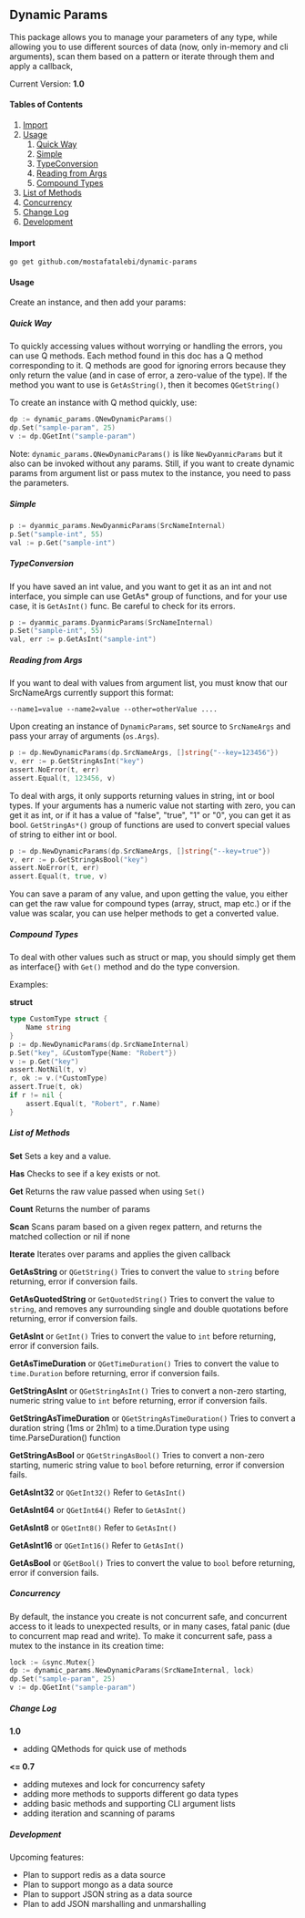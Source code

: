 ## Dynamic Params
This package allows you to manage your parameters of any type, 
while allowing you to use different sources of data (now, only in-memory
 and cli arguments),
scan them based on a pattern or iterate through them and apply a callback,

Current Version: **1.0**

#### Tables of Contents
1. [Import](#import)
2. [Usage](#usage)
    1. [Quick Way](#quick-way)
    2. [Simple](#simple)
    3. [TypeConversion](#typeconversion)
    4. [Reading from Args](#reading-from-args)
    5. [Compound Types](#compound-types)
3. [List of Methods](#list-of-methods)
4. [Concurrency](#concurrency)
5. [Change Log](#change-log)
6. [Development](#development)
    
#### Import
```shell script
go get github.com/mostafatalebi/dynamic-params
```

#### Usage
Create an instance, and then add your params:

##### Quick Way
To quickly accessing values without worrying
or handling the errors, you can use Q methods.
Each method found in this doc has a Q method
corresponding to it. Q methods are good for 
ignoring errors because they only return
the value (and in case of error, a zero-value of the type).
If the method you want to use is
`GetAsString()`, then it becomes `QGetString()`

To create an instance with Q method quickly, use:
```go
dp := dynamic_params.QNewDynamicParams()
dp.Set("sample-param", 25)
v := dp.QGetInt("sample-param")
```
Note: `dynamic_params.QNewDynamicParams()` is like `NewDyanmicParams`
but it also can be invoked without any params. Still, if you want to
create dynamic params from argument list or pass mutex to the instance, you 
need to pass the parameters.

##### Simple
```go
p := dyanmic_params.NewDyanmicParams(SrcNameInternal)
p.Set("sample-int", 55)
val := p.Get("sample-int")
```

##### TypeConversion
If you have saved an int value, and you want to get it
as an int and not interface, you simple can use GetAs* group
of functions, and for your use case, it is `GetAsInt()` func.
Be careful to check for its errors.
```go
p := dyanmic_params.DyanmicParams(SrcNameInternal)
p.Set("sample-int", 55)
val, err := p.GetAsInt("sample-int")
```

##### Reading from Args
If you want to deal with values from argument list, 
you must know that our SrcNameArgs currently support this format:
```shell script
--name1=value --name2=value --other=otherValue ....
```
Upon creating an instance of `DynamicParams`, set source to
`SrcNameArgs` and pass your array of arguments (`os.Args`).
```go
p := dp.NewDynamicParams(dp.SrcNameArgs, []string{"--key=123456"})
v, err := p.GetStringAsInt("key")
assert.NoError(t, err)
assert.Equal(t, 123456, v)
```
To deal with args, it only supports returning values
in string, int or bool types.  If your arguments has a numeric
value not starting with zero, you can get it as int, or if it has 
a value of "false", "true", "1" or "0", you can get it as bool. 
`GetStringAs*()` group of functions are used to convert special values
of string to either int or bool.
```go
p := dp.NewDynamicParams(dp.SrcNameArgs, []string{"--key=true"})
v, err := p.GetStringAsBool("key")
assert.NoError(t, err)
assert.Equal(t, true, v)
```

You can save a param of any value, and upon getting the value, you either
can get the raw value for compound types (array, struct, map etc.) or if the
value was scalar, you can use helper methods to get a converted value.

##### Compound Types
To deal with other values such as struct or map, you should simply get
them as interface{} with `Get()` method and do the type conversion.

Examples:

**struct**

```go
type CustomType struct {
    Name string
}
p := dp.NewDynamicParams(dp.SrcNameInternal)
p.Set("key", &CustomType{Name: "Robert"})
v := p.Get("key")
assert.NotNil(t, v)
r, ok := v.(*CustomType)
assert.True(t, ok)
if r != nil {
    assert.Equal(t, "Robert", r.Name)
}
```


##### List of Methods
**Set**
Sets a key and a value. 

**Has**
Checks to see if a key exists or not.

**Get**
Returns the raw value passed when using `Set()`

**Count**
Returns the number of params

**Scan**
Scans param based on a given regex pattern, and returns the matched collection
or nil if none

**Iterate**
Iterates over params and applies the given callback

**GetAsString** or `QGetString()`
Tries to convert the value to `string` before returning, error if conversion fails.

**GetAsQuotedString** or `GetQuotedString()`
Tries to convert the value to `string`, and removes
 any surrounding single and double quotations 
 before returning, error if conversion fails.

**GetAsInt** or `GetInt()`
Tries to convert the value to `int` before returning, error if conversion fails.

**GetAsTimeDuration** or `QGetTimeDuration()`
Tries to convert the value to `time.Duration` before returning, error if conversion fails.

**GetStringAsInt** or `QGetStringAsInt()`
Tries to convert a non-zero starting, numeric string value
 to `int` before returning, error if conversion fails.
 
**GetStringAsTimeDuration** or `QGetStringAsTimeDuration()`
Tries to convert a duration string (1ms or 2h1m) to
a time.Duration type using time.ParseDuration() function

**GetStringAsBool** or `QGetStringAsBool()`
Tries to convert a non-zero starting, numeric string value
 to `bool` before returning, error if conversion fails.

**GetAsInt32** or `QGetInt32()`
Refer to `GetAsInt()`

**GetAsInt64** or `QGetInt64()`
Refer to `GetAsInt()`

**GetAsInt8** or `QGetInt8()`
Refer to `GetAsInt()`

**GetAsInt16** or `QGetInt16()`
Refer to `GetAsInt()`

**GetAsBool** or `QGetBool()`
Tries to convert the value to `bool` before returning, error if conversion fails.



##### Concurrency
By default, the instance you create is not concurrent safe, and
concurrent access to it leads to unexpected results, or in many cases,
fatal panic (due to concurrent map read and write). To make it concurrent
safe, pass a mutex to the instance in its creation time:
```go
lock := &sync.Mutex{}
dp := dynamic_params.NewDynamicParams(SrcNameInternal, lock)
dp.Set("sample-param", 25)
v := dp.QGetInt("sample-param")
```

##### Change Log

**1.0** 
- adding QMethods for quick use of methods

**<= 0.7**
- adding mutexes and lock for concurrency safety
- adding more methods to supports different go data types
- adding basic methods and supporting CLI argument lists
- adding iteration and scanning of params


##### Development

Upcoming features:
- Plan to support redis as a data source
- Plan to support mongo as a data source
- Plan to support JSON string as a data source
- Plan to add JSON marshalling and unmarshalling

